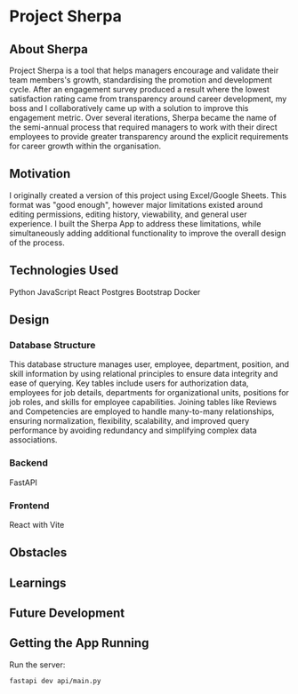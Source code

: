 # Project Sherpa

## About Sherpa
Project Sherpa is a tool that helps managers encourage and validate their team
members's growth, standardising the promotion and development cycle. After an
engagement survey produced a result where the lowest satisfaction rating came
from transparency around career
development, my boss and I collaboratively came up with a solution to improve
this engagement metric. Over several iterations, Sherpa became
the name of the semi-annual process that required managers to work with their
direct employees to provide greater transparency around the explicit
requirements for career growth within the organisation.

## Motivation
I originally created a version of this project using Excel/Google Sheets. This
format was "good enough", however major limitations existed around editing
permissions, editing history, viewability, and general user experience. I built
the Sherpa App to address these limitations, while simultaneously adding
additional functionality to improve the overall design of the process.

## Technologies Used
Python JavaScript React Postgres Bootstrap Docker


## Design

### Database Structure
This database structure manages user, employee, department, position, and skill
information by using relational principles to ensure data integrity and ease of
querying. Key tables include users for authorization data, employees for job
details, departments for organizational units, positions for job roles, and
skills for employee capabilities. Joining tables like Reviews and
Competencies are employed to handle many-to-many relationships, ensuring
normalization, flexibility, scalability, and improved query performance by
avoiding redundancy and simplifying complex data associations.

### Backend
FastAPI

### Frontend
React with Vite


## Obstacles


## Learnings



## Future Development



## Getting the App Running
Run the server:
```
fastapi dev api/main.py
```
